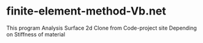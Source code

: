 # finite-element-method-Vb.net
This program Analysis Surface 2d Clone from Code-project site Depending on Stiffness of material
